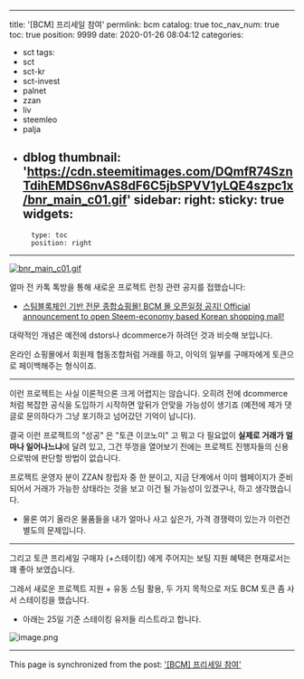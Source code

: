 
---
title: '[BCM] 프리세일 참여'
permlink: bcm
catalog: true
toc_nav_num: true
toc: true
position: 9999
date: 2020-01-26 08:04:12
categories:
- sct
tags:
- sct
- sct-kr
- sct-invest
- palnet
- zzan
- liv
- steemleo
- palja
- dblog
thumbnail: 'https://cdn.steemitimages.com/DQmfR74SznTdihEMDS6nvAS8dF6C5jbSPVV1yLQE4szpc1x/bnr_main_c01.gif'
sidebar:
    right:
        sticky: true
widgets:
    -
        type: toc
        position: right
---


[![bnr_main_c01.gif](https://cdn.steemitimages.com/DQmfR74SznTdihEMDS6nvAS8dF6C5jbSPVV1yLQE4szpc1x/bnr_main_c01.gif)](https://www.bcmmall.com)

얼마 전 카톡 톡방을 통해 새로운 프로젝트 런칭 관련 공지를 접했습니다:

* [스팀블록체인 기반 전문 종합쇼핑몰! BCM 몰 오픈일정 공지! Official announcement to open Steem-economy based Korean shopping mall!](https://steemit.com/hive-186032/@bcm/bcm-official-announcement-to-open-steem-economy-based-korean-shopping-mall)

대략적인 개념은 예전에 dstors나 dcommerce가 하려던 것과 비슷해 보입니다. 

온라인 쇼핑몰에서 회원제 협동조합처럼 거래를 하고, 이익의 일부를 구매자에게 토큰으로 페이백해주는 형식이죠.

---

이런 프로젝트는 사실 이론적으론 크게 어렵지는 않습니다. 오히려 전에 dcommerce처럼 복잡한 공식을 도입하기 시작하면 앞뒤가 안맞을 가능성이 생기죠 (예전에 제가 댓글로 문의하다가 그냥 포기하고 넘어갔던 기억이 납니다).

결국 이런 프로젝트의 "성공" 은 "토큰 이코노미" 고 뭐고 다 필요없이 **실제로 거래가 얼마나 일어나느냐**에 달려 있고, 그건 뚜껑을 열어보기 전에는 프로젝트 진행자들의 신용으로밖에 판단할 방법이 없습니다.

프로젝트 운영자 분이 ZZAN 창립자 중 한 분이고, 지금 단계에서 이미 웹페이지가 준비되어서 거래가 가능한 상태라는 것을 보고 이건 될 가능성이 있겠구나, 하고 생각했습니다. 

* 물론 여기 올라온 물품들을 내가 얼마나 사고 싶은가, 가격 경쟁력이 있는가 이런건 별도의 문제입니다.

---

그리고 토큰 프리세일 구매자 (+스테이킹) 에게 주어지는 보팅 지원 혜택은 현재로서는 꽤 좋아 보였습니다.

그래서 새로운 프로젝트 지원 + 유동 스팀 활용, 두 가지 목적으로 저도 BCM 토큰 좀 사서 스테이킹을 했습니다. 

* 아래는 25일 기준 스테이킹 유저들 리스트라고 합니다.

![image.png](https://cdn.steemitimages.com/DQmUjrz1RdMxxnwTBLNxcJrbnUmhjj9nZnKMc71hxn7zdVN/image.png)

- - -

This page is synchronized from the post: ['[BCM] 프리세일 참여'](https://steemit.com/@glory7/bcm)
